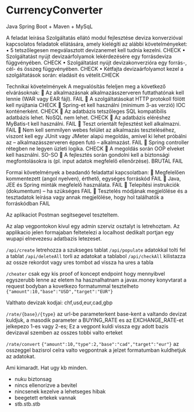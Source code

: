 # CurrencyConverter
Java Spring Boot + Maven + MySqL

A feladat leírása
Szolgáltatás ellátó modul fejlesztése deviza konverzióval kapcsolatos feladatok ellátására, amely kielégíti az alábbi követelményeket:
	•	5 tetszőlegesen megválasztott devizanemet kell tudnia kezelni. CHECK
	•	Szolgáltatást nyújt devizaárfolyamok lekérdezésére egy forrásdeviza függvényében. CHECK
	•	Szolgáltatást nyújt devizakonverzióra egy forrás-, cél- és összeg függvényében. CHECK
	•	Kétfajta devizaárfolyamot kezel a szolgáltatások során: eladásit és vételit.CHECK

Technikai követelmények
A megvalósítás feleljen meg a következő elvárásoknak:
		Az alkalmazásnak alkalmazásszerveren futtathatónak kell lennie (WAR vagy EAR fájl). FAIL
		A szolgáltatásokat HTTP protokoll fölött kell nyújtania CHECK
		Spring-et kell használni (minimum 3-as verzió) IOC konténerként. CHECK
		Az adatbázis tetszőleges SQL kompatibilis adatbázis lehet. NoSQL nem lehet. CHECK
		Az adatbázis eléréshez MyBatis-t kell használni. FAIL
		Teszt orientált fejlesztést kell alkalmazni. FAIL
		Nem kell semmilyen webes felület az alkalmazás teszteléséhez, viszont kell egy JUnit vagy JMeter alapú megoldás, amivel ki lehet próbálni az – alkalmazásszerveren éppen futó – alkalmazást. FAIL
		Spring controller rétegben ne legyen üzleti logika. CHECK
		A megoldás során OOP elveket kell használni. SO-SO
		A fejlesztés során gondolni kell a biztonsági megfontolásokra is (pl. input adatok megfelelő ellenőrzése). BRUTAL FAIL

Formai követelmények a beadandó feladattal kapcsolatban:
		Megfelelően kommentezett (angol nyelven), érthető, egységes forráskód FAIL
		Java, JEE és Spring minták megfelelő használata. FAIL
		Telepítési instrukciók (dokumentum) – ha szükséges FAIL
		Tesztelés módjának megjelölése és a tesztadatok leírása vagy annak megjelölése, hogy hol találhatók a forráskódban FAIL




Az aplikaciot Postman segitsegevel teszteltem.

Az alap vegpontokon kivul egy admin szerviz osztalyt is letrehoztam. Az applikacio jelen formajaban feltetelezi a localhost dedikalt portjan egy wupapi elnevezesu adatbazis letezeset.

`/api/create`  letrehozza a szukseges tablat
`/api/populate` adatokkal tolti fel a tablat
`/api/deleteAll` torli az adatokat a tablabol
`/api/checkAll` kilistazza az ossze rekordot vagy ures tombot ad vissza ha ures a tabla

`/cheater` csak egy kis proof of koncept endpoint hogy mennyibvel egyszerubb lenne az eletem ha hasznalhatnam a javax.money konyvtarat a request bodyban a kovetkezo formatummal tesztelheto `{"amount":10,"base":"USD","target":"EUR"}`


Valthato devizak kodjai: chf,usd,eur,cad,gbp

`/rate/{base}/{type}`   az url-be parameterkent base-kent a valtando devizat kuldjuk, a masodik parameter a BUYING_RATE es  az EXCHANGE_RATE-et jelkepezo 1-es vagy 2-es; Ez a vegpont kuldi vissza egy adott bazis devizaval szemben az osszes tobbi valto erteket

`/rate/convert`  `{"amount":10,"type":2,"base":"cad","target":"eur"}` az osszeggel bazisrol celra valto vegpontnak a jelzet formatumban kuldhetjuk az adatokat.


Ami kimaradt. Hat ugy kb minden. 

- nuku biztonsag
- nincs ellenorizve a bevitel
- nincsenek kezelve a lehetseges hibak
- beegetett ertekek vannak
- stb.stb.stb












